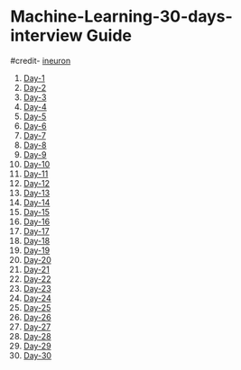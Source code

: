 # Machine-Learning-30-days-interview Guide 
#credit- [ineuron](https://ineuron.ai/home/)


1.  [Day-1](https://github.com/amit6604/Machine-Learning-30-days-interview/blob/master/0(1).pdf)
2.  [Day-2](https://github.com/amit6604/Machine-Learning-30-days-interview/blob/master/0(2).pdf)
3.  [Day-3](https://github.com/amit6604/Machine-Learning-30-days-interview/blob/master/0(3).pdf)
4.  [Day-4](https://github.com/amit6604/Machine-Learning-30-days-interview/blob/master/0(4).pdf)
5.  [Day-5](https://github.com/amit6604/Machine-Learning-30-days-interview/blob/master/0(5).pdf)
6.  [Day-6](https://github.com/amit6604/Machine-Learning-30-days-interview/blob/master/0(6).pdf)
7.  [Day-7](https://github.com/amit6604/Machine-Learning-30-days-interview/blob/master/0(7).pdf)
8.  [Day-8](https://github.com/amit6604/Machine-Learning-30-days-interview/blob/master/0(8).pdf)
9.  [Day-9](https://github.com/amit6604/Machine-Learning-30-days-interview/blob/master/0(9).pdf)
10. [Day-10](https://github.com/amit6604/Machine-Learning-30-days-interview/blob/master/0(10).pdf)
11. [Day-11](https://github.com/amit6604/Machine-Learning-30-days-interview/blob/master/0(11).pdf)
12. [Day-12](https://github.com/amit6604/Machine-Learning-30-days-interview/blob/master/0(12).pdf)
13. [Day-13](https://github.com/amit6604/Machine-Learning-30-days-interview/blob/master/0(13).pdf)
14. [Day-14](https://github.com/amit6604/Machine-Learning-30-days-interview/blob/master/0(14).pdf)
15. [Day-15](https://github.com/amit6604/Machine-Learning-30-days-interview/blob/master/0(15).pdf)
16. [Day-16](https://github.com/amit6604/Machine-Learning-30-days-interview/blob/master/0(16).pdf)
17. [Day-17](https://github.com/amit6604/Machine-Learning-30-days-interview/blob/master/0(17).pdf)
18. [Day-18](https://github.com/amit6604/Machine-Learning-30-days-interview/blob/master/0(18).pdf)
19. [Day-19](https://github.com/amit6604/Machine-Learning-30-days-interview/blob/master/0(19).pdf)
20. [Day-20](https://github.com/amit6604/Machine-Learning-30-days-interview/blob/master/0(20).pdf)
21. [Day-21](https://github.com/amit6604/Machine-Learning-30-days-interview/blob/master/0(21).pdf)
22. [Day-22](https://github.com/amit6604/Machine-Learning-30-days-interview/blob/master/0(22).pdf)
23. [Day-23](https://github.com/amit6604/Machine-Learning-30-days-interview/blob/master/0(23).pdf)
24. [Day-24](https://github.com/amit6604/Machine-Learning-30-days-interview/blob/master/0(24).pdf)
25. [Day-25](https://github.com/amit6604/Machine-Learning-30-days-interview/blob/master/0(25).pdf)
26. [Day-26](https://github.com/amit6604/Machine-Learning-30-days-interview/blob/master/0(26).pdf)
27. [Day-27](https://github.com/amit6604/Machine-Learning-30-days-interview/blob/master/0(27).pdf)
28. [Day-28](https://github.com/amit6604/Machine-Learning-30-days-interview/blob/master/0(28).pdf)
29. [Day-29](https://github.com/amit6604/Machine-Learning-30-days-interview/blob/master/0(29).pdf)
30. [Day-30](https://github.com/amit6604/Machine-Learning-30-days-interview/blob/master/0(30).pdf)
